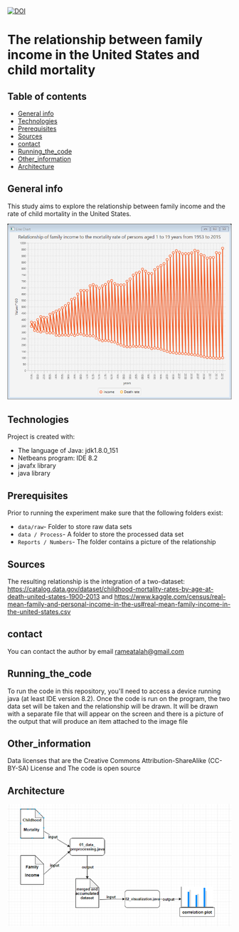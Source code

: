 [![DOI](https://zenodo.org/badge/DOI/10.1997/rami.bar.svg)](https://doi.org/10.1997/rami.bar)
# The relationship between family income in the United States and child mortality
## Table of contents
* [General info](#general-info)
* [Technologies](#technologies)
* [Prerequisites](#Prerequisites)
* [Sources](#Sources)
* [contact](#contact)
* [Running_the_code](#Running_the_code)
* [Other_information](#Other_information)
* [Architecture](#Architecture)
## General info
This study aims to explore the relationship between family income and the rate of child mortality in the United States.

 ![Algorithm schema](image/image.png)
 
## Technologies
Project is created with:
* The language of Java: jdk1.8.0_151
* Netbeans program: IDE 8.2
* javafx library 
* java library 
## Prerequisites
Prior to running the experiment make sure that the following folders exist:
* `data/raw`- Folder to store raw data sets
* `data / Process`- A folder to store the processed data set
* `Reports / Numbers`- The folder contains a picture of the relationship
 ## Sources
The resulting relationship is the integration of a two-dataset:
https://catalog.data.gov/dataset/childhood-mortality-rates-by-age-at-death-united-states-1900-2013
and https://www.kaggle.com/census/real-mean-family-and-personal-income-in-the-us#real-mean-family-income-in-the-united-states.csv
## contact
You can contact the author by email rameatalah@gmail.com
## Running_the_code
To run the code in this repository, you'll need to access a device running java (at least IDE version 8.2).
Once the code is run on the program, the two data set will be taken and the relationship will be drawn. It will be drawn with a separate file that will appear on the screen and there is a picture of the output that will produce an item attached to the image file
## Other_information
Data licenses that are the Creative Commons Attribution-ShareAlike (CC-BY-SA) License
 and The code is open source
 ## Architecture
 ![Algorithm schema](image/uml.png)
